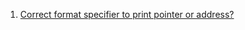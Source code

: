  1. [Correct format specifier to print pointer or address?](https://stackoverflow.com/questions/9053658/correct-format-specifier-to-print-pointer-or-address)
